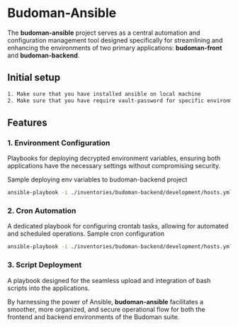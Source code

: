 # Budoman-Ansible

The **budoman-ansible** project serves as a central automation and configuration management tool designed specifically for streamlining and enhancing the environments of two primary applications: **budoman-front** and **budoman-backend**.

## Initial setup
```bash
1. Make sure that you have installed ansible on local machine
2. Make sure that you have require vault-password for specific environment
```

## Features

### 1. Environment Configuration
Playbooks for deploying decrypted environment variables, ensuring both applications have the necessary settings without compromising security.

Sample deploying env variables to budoman-backend project
```bash
ansible-playbook -i ./inventories/budoman-backend/development/hosts.yml playbooks/budoman-backend/update-env.yml --vault-password-file vault_passwords/development.txt
```

### 2. Cron Automation
A dedicated playbook for configuring crontab tasks, allowing for automated and scheduled operations.
Sample cron configuration
```bash
ansible-playbook -i ./inventories/budoman-backend/development/hosts.yml playbooks/budoman-backend/cron/send_newsletter.yml
```

### 3. Script Deployment
A playbook designed for the seamless upload and integration of bash scripts into the applications.

By harnessing the power of Ansible, **budoman-ansible** facilitates a smoother, more organized, and secure operational flow for both the frontend and backend environments of the Budoman suite.
